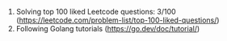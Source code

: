 1. Solving top 100 liked Leetcode questions: 3/100 (https://leetcode.com/problem-list/top-100-liked-questions/)
2. Following Golang tutorials (https://go.dev/doc/tutorial/)
